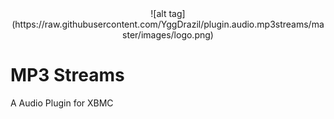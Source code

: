 <center>![alt tag](https://raw.githubusercontent.com/YggDrazil/plugin.audio.mp3streams/master/images/logo.png)</center>

# MP3 Streams 
A Audio Plugin for XBMC

